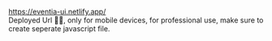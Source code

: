https://eventia-ui.netlify.app/ <br>
Deployed Url ☝🏻, only for mobile devices, for professional use, make sure to create seperate javascript file.

